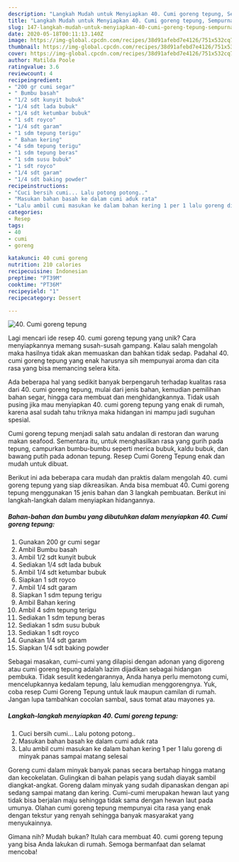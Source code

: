 ```yaml
---
description: "Langkah Mudah untuk Menyiapkan 40. Cumi goreng tepung, Sempurna"
title: "Langkah Mudah untuk Menyiapkan 40. Cumi goreng tepung, Sempurna"
slug: 147-langkah-mudah-untuk-menyiapkan-40-cumi-goreng-tepung-sempurna
date: 2020-05-18T00:11:13.140Z
image: https://img-global.cpcdn.com/recipes/38d91afebd7e4126/751x532cq70/40-cumi-goreng-tepung-foto-resep-utama.jpg
thumbnail: https://img-global.cpcdn.com/recipes/38d91afebd7e4126/751x532cq70/40-cumi-goreng-tepung-foto-resep-utama.jpg
cover: https://img-global.cpcdn.com/recipes/38d91afebd7e4126/751x532cq70/40-cumi-goreng-tepung-foto-resep-utama.jpg
author: Matilda Poole
ratingvalue: 3.6
reviewcount: 4
recipeingredient:
- "200 gr cumi segar"
- " Bumbu basah"
- "1/2 sdt kunyit bubuk"
- "1/4 sdt lada bubuk"
- "1/4 sdt ketumbar bubuk"
- "1 sdt royco"
- "1/4 sdt garam"
- "1 sdm tepung terigu"
- " Bahan kering"
- "4 sdm tepung terigu"
- "1 sdm tepung beras"
- "1 sdm susu bubuk"
- "1 sdt royco"
- "1/4 sdt garam"
- "1/4 sdt baking powder"
recipeinstructions:
- "Cuci bersih cumi... Lalu potong potong.."
- "Masukan bahan basah ke dalam cumi aduk rata"
- "Lalu ambil cumi masukan ke dalam bahan kering 1 per 1 lalu goreng di minyak panas sampai matang selesai"
categories:
- Resep
tags:
- 40
- cumi
- goreng

katakunci: 40 cumi goreng 
nutrition: 210 calories
recipecuisine: Indonesian
preptime: "PT39M"
cooktime: "PT36M"
recipeyield: "1"
recipecategory: Dessert

---
```



![40. Cumi goreng tepung](https://img-global.cpcdn.com/recipes/38d91afebd7e4126/751x532cq70/40-cumi-goreng-tepung-foto-resep-utama.jpg)

Lagi mencari ide resep 40. cumi goreng tepung yang unik? Cara menyiapkannya memang susah-susah gampang. Kalau salah mengolah maka hasilnya tidak akan memuaskan dan bahkan tidak sedap. Padahal 40. cumi goreng tepung yang enak harusnya sih mempunyai aroma dan cita rasa yang bisa memancing selera kita.

Ada beberapa hal yang sedikit banyak berpengaruh terhadap kualitas rasa dari 40. cumi goreng tepung, mulai dari jenis bahan, kemudian pemilihan bahan segar, hingga cara membuat dan menghidangkannya. Tidak usah pusing jika mau menyiapkan 40. cumi goreng tepung yang enak di rumah, karena asal sudah tahu triknya maka hidangan ini mampu jadi suguhan spesial.

Cumi goreng tepung menjadi salah satu andalan di restoran dan warung makan seafood. Sementara itu, untuk menghasilkan rasa yang gurih pada tepung, campurkan bumbu-bumbu seperti merica bubuk, kaldu bubuk, dan bawang putih pada adonan tepung. Resep Cumi Goreng Tepung enak dan mudah untuk dibuat.


Berikut ini ada beberapa cara mudah dan praktis dalam mengolah 40. cumi goreng tepung yang siap dikreasikan. Anda bisa membuat 40. Cumi goreng tepung menggunakan 15 jenis bahan dan 3 langkah pembuatan. Berikut ini langkah-langkah dalam menyiapkan hidangannya.

<!--inarticleads1-->

##### Bahan-bahan dan bumbu yang dibutuhkan dalam menyiapkan 40. Cumi goreng tepung:

1. Gunakan 200 gr cumi segar
1. Ambil  Bumbu basah
1. Ambil 1/2 sdt kunyit bubuk
1. Sediakan 1/4 sdt lada bubuk
1. Ambil 1/4 sdt ketumbar bubuk
1. Siapkan 1 sdt royco
1. Ambil 1/4 sdt garam
1. Siapkan 1 sdm tepung terigu
1. Ambil  Bahan kering
1. Ambil 4 sdm tepung terigu
1. Sediakan 1 sdm tepung beras
1. Sediakan 1 sdm susu bubuk
1. Sediakan 1 sdt royco
1. Gunakan 1/4 sdt garam
1. Siapkan 1/4 sdt baking powder


Sebagai masakan, cumi-cumi yang dilapisi dengan adonan yang digoreng atau cumi goreng tepung adalah lazim dijadikan sebagai hidangan pembuka. Tidak sesulit kedengarannya, Anda hanya perlu memotong cumi, mencelupkannya kedalam tepung, lalu kemudian menggorengnya. Yuk, coba resep Cumi Goreng Tepung untuk lauk maupun camilan di rumah. Jangan lupa tambahkan cocolan sambal, saus tomat atau mayones ya. 

<!--inarticleads2-->

##### Langkah-langkah menyiapkan 40. Cumi goreng tepung:

1. Cuci bersih cumi... Lalu potong potong..
1. Masukan bahan basah ke dalam cumi aduk rata
1. Lalu ambil cumi masukan ke dalam bahan kering 1 per 1 lalu goreng di minyak panas sampai matang selesai


Goreng cumi dalam minyak banyak panas secara bertahap hingga matang dan kecokelatan. Gulingkan di bahan pelapis yang sudah diayak sambil diangkat-angkat. Goreng dalam minyak yang sudah dipanaskan dengan api sedang sampai matang dan kering. Cumi-cumi merupakan hewan laut yang tidak bisa berjalan maju sehingga tidak sama dengan hewan laut pada umunya. Olahan cumi goreng tepung mempunyai cita rasa yang enak dengan tekstur yang renyah sehingga banyak masyarakat yang menyukainnya. 

Gimana nih? Mudah bukan? Itulah cara membuat 40. cumi goreng tepung yang bisa Anda lakukan di rumah. Semoga bermanfaat dan selamat mencoba!

